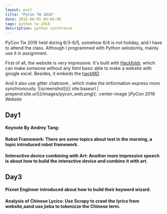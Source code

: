 ```yaml
---
layout: post
title: "PyCon TW 2016"
date: 2016-06-05 00:04:06
tags: python tw 2016
description: python conference
---
```


PyCon Tw 2016 held during 6/3-6/5, somehow 6/4 is not holiday, and I have to attend the class. Although I programmed with Python selodomly, mainly use it in assignment.

First of all, the website is very impressive. It's built with [Hackfoldr](https://hackfoldr.org/about), which can make someone without any html basic able to make a website with google excel. 
Besides, it embeds the [hackMD](https://hackmd.io/)

And it also use gitter chatroom , which make the imformation express more synchronously.
![screenshot]({{ site.baseurl | prepend:site.url}}/images/pycon_web.png){: .center-image }*PyCon 2016 Website*

## Day1

#### Keynote By Andrey Tang: 
#### Robot Framework: There are some topics about test in the morning, a topic introduced robot framework.
#### Iinteractive device combining with Art: Another more impressive speech is about how to build the interactive device and combine it with art. 

## Day3

#### Pixnet Enginner introduced about how to build their keyword wizard.

#### Analysis of Chinese Lycics: Use Scrapy to crawl the lyrics from website,aand use jieba to tokenizze the Chinese term.




